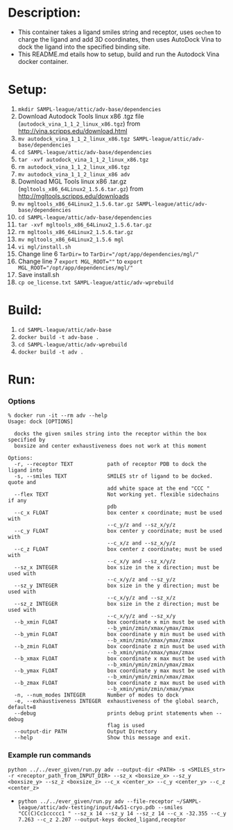 # Description:
* This container takes a ligand smiles string and receptor, uses `oechem` to charge the ligand and add 3D coordinates, then uses AutoDock Vina to dock the ligand into the specified binding site. 
* This README.md etails how to setup, build and run the Autodock Vina docker container. 

# Setup:
1. `mkdir SAMPL-league/attic/adv-base/dependencies`
2. Download Autodock Tools linux x86 .tgz file (`autodock_vina_1_1_2_linux_x86.tgz`) from http://vina.scripps.edu/download.html
3. `mv autodock_vina_1_1_2_linux_x86.tgz SAMPL-league/attic/adv-base/dependencies`
4. `cd SAMPL-league/attic/adv-base/dependencies`
5. `tar -xvf autodock_vina_1_1_2_linux_x86.tgz`
6. `rm autodock_vina_1_1_2_linux_x86.tgz`
7. `mv autodock_vina_1_1_2_linux_x86 adv`
8. Download MGL Tools linux x86 .tar.gz (`mgltools_x86_64Linux2_1.5.6.tar.gz`) from http://mgltools.scripps.edu/downloads
9. `mv mgltools_x86_64Linux2_1.5.6.tar.gz SAMPL-league/attic/adv-base/dependencies`
10. `cd SAMPL-league/attic/adv-base/dependencies`
11. `tar -xvf mgltools_x86_64Linux2_1.5.6.tar.gz`
12. `rm mgltools_x86_64Linux2_1.5.6.tar.gz`
13. `mv mgltools_x86_64Linux2_1.5.6 mgl`
14. `vi mgl/install.sh`
15. Change line 6 `TarDir=` to `TarDir="/opt/app/dependencies/mgl/"`
16. Change line 7 `export MGL_ROOT=""` to `export MGL_ROOT="/opt/app/dependencies/mgl/"`
17. Save install.sh
18. `cp oe_license.txt SAMPL-league/attic/adv-wprebuild`


# Build:
1. `cd SAMPL-league/attic/adv-base`
2. `docker build -t adv-base .`
3. `cd SAMPL-league/attic/adv-wprebuild`
4. `docker build -t adv .`


# Run: 
### Options
```
% docker run -it --rm adv --help
Usage: dock [OPTIONS]

  docks the given smiles string into the receptor within the box specified by
  boxsize and center exhaustiveness does not work at this moment

Options:
  -r, --receptor TEXT           path of receptor PDB to dock the ligand into
  -s, --smiles TEXT             SMILES str of ligand to be docked. quote and
                                add white space at the end "CCC "
  --flex TEXT                   Not working yet. flexible sidechains if any
                                pdb
  --c_x FLOAT                   box center x coordinate; must be used with
                                --c_y/z and --sz_x/y/z
  --c_y FLOAT                   box center y coordinate; must be used with
                                --c_x/z and --sz_x/y/z
  --c_z FLOAT                   box center z coordinate; must be used with
                                --c_x/y and --sz_x/y/z
  --sz_x INTEGER                box size in the x direction; must be used with
                                --c_x/y/z and --sz_y/z
  --sz_y INTEGER                box size in the y direction; must be used with
                                --c_x/y/z and --sz_x/z
  --sz_z INTEGER                box size in the z direction; must be used with
                                --c_x/y/z and --sz_x/y
  --b_xmin FLOAT                box coordinate x min must be used with
                                --b_ymin/zmin/xmax/ymax/zmax
  --b_ymin FLOAT                box coordinate y min must be used with
                                --b_xmin/zmin/xmax/ymax/zmax
  --b_zmin FLOAT                box coordinate z min must be used with
                                --b_xmin/ymin/xmax/ymax/zmax
  --b_xmax FLOAT                box coordinate x max must be used with
                                --b_xmin/ymin/zmin/ymax/zmax
  --b_ymax FLOAT                box coordinate y max must be used with
                                --b_xmin/ymin/zmin/xmax/zmax
  --b_zmax FLOAT                box coordinate z max must be used with
                                --b_xmin/ymin/zmin/xmax/ymax
  -n, --num_modes INTEGER       Number of modes to dock
  -e, --exhaustiveness INTEGER  exhaustiveness of the global search, default=8
  --debug                       prints debug print statements when --debug
                                flag is used
  --output-dir PATH             Output Directory
  --help                        Show this message and exit.
```

### Example run commands
`python ../../ever_given/run.py adv --output-dir <PATH> -s <SMILES_str> -r <receptor_path_from_INPUT_DIR> --sz_x <boxsize_x> --sz_y <boxsize_y> --sz_z <boxsize_z> --c_x <center_x> --c_y <center_y> --c_z <center_z>` 
* `python ../../ever_given/run.py adv --file-receptor ~/SAMPL-league/attic/adv-testing/input/4w51-cryo.pdb --smiles "CC(C)Cc1ccccc1 " --sz_x 14 --sz_y 14 --sz_z 14 --c_x -32.355 --c_y 7.263 --c_z 2.207 --output-keys docked_ligand,receptor`
